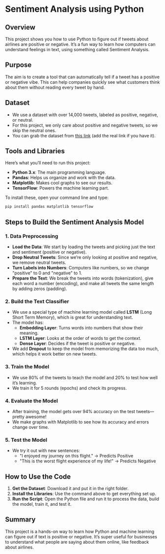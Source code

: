 # Sentiment Analysis using Python

## Overview
This project shows you how to use Python to figure out if tweets about airlines are positive or negative. It’s a fun way to learn how computers can understand feelings in text, using something called Sentiment Analysis.

## Purpose
The aim is to create a tool that can automatically tell if a tweet has a positive or negative vibe. This can help companies quickly see what customers think about them without reading every tweet by hand.

## Dataset
- We use a dataset with over 14,000 tweets, labeled as positive, negative, or neutral.
- For this project, we only care about positive and negative tweets, so we skip the neutral ones.
- You can grab the dataset from [this link](#) (add the real link if you have it).

## Tools and Libraries
Here’s what you’ll need to run this project:
- **Python 3.x**: The main programming language.
- **Pandas**: Helps us organize and work with the data.
- **Matplotlib**: Makes cool graphs to see our results.
- **TensorFlow**: Powers the machine learning part.

To install these, open your command line and type:
```bash
pip install pandas matplotlib tensorflow
```

## Steps to Build the Sentiment Analysis Model

### 1. Data Preprocessing
- **Load the Data**: We start by loading the tweets and picking just the text and sentiment (positive or negative).
- **Drop Neutral Tweets**: Since we’re only looking at positive and negative, we remove neutral tweets.
- **Turn Labels into Numbers**: Computers like numbers, so we change "positive" to 0 and "negative" to 1.
- **Prepare the Text**: We break the tweets into words (tokenization), give each word a number (encoding), and make all tweets the same length by adding zeros (padding).

### 2. Build the Text Classifier
- We use a special type of machine learning model called **LSTM** (Long Short Term Memory), which is great for understanding text.
- The model has:
  - **Embedding Layer**: Turns words into numbers that show their meaning.
  - **LSTM Layer**: Looks at the order of words to get the context.
  - **Dense Layer**: Decides if the tweet is positive or negative.
- We add **Dropout** to keep the model from memorizing the data too much, which helps it work better on new tweets.

### 3. Train the Model
- We use 80% of the tweets to teach the model and 20% to test how well it’s learning.
- We train it for 5 rounds (epochs) and check its progress.

### 4. Evaluate the Model
- After training, the model gets over 94% accuracy on the test tweets—pretty awesome!
- We make graphs with Matplotlib to see how its accuracy and errors change over time.

### 5. Test the Model
- We try it out with new sentences:
  - "I enjoyed my journey on this flight." → Predicts Positive
  - "This is the worst flight experience of my life!" → Predicts Negative

## How to Use the Code
1. **Get the Dataset**: Download it and put it in the right folder.
2. **Install the Libraries**: Use the command above to get everything set up.
3. **Run the Script**: Open the Python file and run it to process the data, build the model, train it, and test it.

## Summary
This project is a hands-on way to learn how Python and machine learning can figure out if text is positive or negative. It’s super useful for businesses to understand what people are saying about them online, like feedback about airlines.